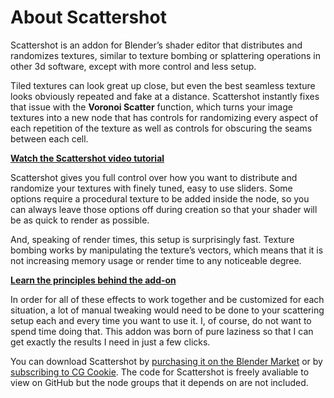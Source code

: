 # About Scattershot

Scattershot is an addon for Blender’s shader editor that distributes and randomizes textures, similar to texture bombing or splattering operations in other 3d software, except with more control and less setup.

Tiled textures can look great up close, but even the best seamless texture looks obviously repeated and fake at a distance. Scattershot instantly fixes that issue with the **Voronoi Scatter** function, which turns your image textures into a new node that has controls for randomizing every aspect of each repetition of the texture as well as controls for obscuring the seams between each cell. 

**[Watch the Scattershot video tutorial](https://www.youtube.com/watch?v=_3DFBnYtC8E)**

Scattershot gives you full control over how you want to distribute and randomize your textures with finely tuned, easy to use sliders. Some options require a procedural texture to be added inside the node, so you can always leave those options off during creation so that your shader will be as quick to render as possible. 

And, speaking of render times, this setup is surprisingly fast. Texture bombing works by manipulating the texture’s vectors, which means that it is not increasing memory usage or render time to any noticeable degree.

**[Learn the principles behind the add-on](https://www.youtube.com/watch?v=xKnSgH8zVuA)**

In order for all of these effects to work together and be customized for each situation, a lot of manual tweaking would need to be done to your scattering setup each and every time you want to use it. I, of course, do not want to spend time doing that. This addon was born of pure laziness so that I can get exactly the results I need in just a few clicks.

You can download Scattershot by [purchasing it on the Blender Market](https://blendermarket.com/products/scattershot---procedural-image-texture-scattering--tiling-with-voronoi) or by [subscribing to CG Cookie](https://cgcookie.com/). The code for Scattershot is freely avaliable to view on GitHub but the node groups that it depends on are not included.